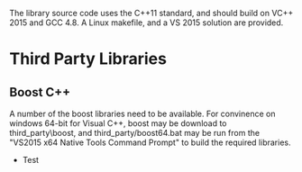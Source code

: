 The library source code uses the C++11 standard, and should build on VC++ 2015 and GCC 4.8.
A Linux makefile, and a VS 2015 solution are provided.

# Third Party Libraries

## Boost C++
A number of the boost libraries need to be available.
For convinence on windows 64-bit for Visual C++, boost may be download to
third_party\boost, and third_party/boost64.bat may be run from the
"VS2015 x64 Native Tools Command Prompt" to build the required libraries.

   * Test
